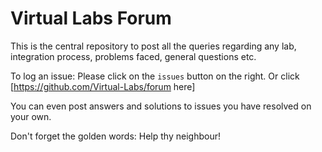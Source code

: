 # Virtual Labs Forum

This is the central repository to post all the queries regarding any lab, integration process, 
problems faced, general questions etc.

To log an issue: Please click on the `issues` button on the right. Or click [https://github.com/Virtual-Labs/forum here]

You can even post answers and solutions to issues you have resolved on your own.

Don't forget the golden words: Help thy neighbour!

